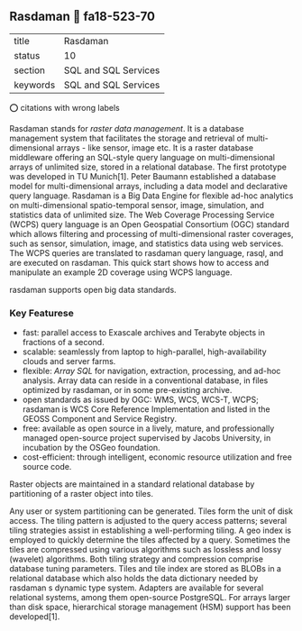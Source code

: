 ## Rasdaman :wave: fa18-523-70


|          |                      |
| -------- | -------------------- |
| title    | Rasdaman             | 
| status   | 10                   |
| section  | SQL and SQL Services |
| keywords | SQL and SQL Services |

:o: citations with wrong labels

Rasdaman stands for *raster data management*. It is a database
management system that facilitates the storage and retrieval of
multi-dimensional arrays - like sensor, image etc. It is a raster
database middleware offering an SQL-style query language on
multi-dimensional arrays of unlimited size, stored in a relational
database. The first prototype was developed in TU Munich[1]. Peter
Baumann established a database model for multi-dimensional arrays,
including a data model and declarative query language. Rasdaman is a
Big Data Engine for flexible ad-hoc analytics on multi-dimensional
spatio-temporal sensor, image, simulation, and statistics data of
unlimited size. The Web Coverage Processing Service (WCPS) query
language is an Open Geospatial Consortium (OGC) standard which allows
filtering and processing of multi-dimensional raster coverages, such
as sensor, simulation, image, and statistics data using web services.
The WCPS queries are translated to rasdaman query language, rasql, and
are executed on rasdaman. This quick start shows how to access and
manipulate an example 2D coverage using WCPS language.

rasdaman supports open big data standards.

### Key Featurese

* fast: parallel access to Exascale archives and Terabyte objects in fractions of a second.
* scalable: seamlessly from laptop to high-parallel, high-availability clouds and server farms.
* flexible: *Array SQL* for navigation, extraction, processing, and ad-hoc analysis. Array data can reside in a conventional database, in files optimized by rasdaman, or in some pre-existing archive.
* open standards as issued by OGC: WMS, WCS, WCS-T, WCPS; rasdaman is WCS Core Reference Implementation and listed in the GEOSS Component and Service Registry.
* free: available as open source in a lively, mature, and professionally managed open-source project supervised by Jacobs University, in incubation by the OSGeo foundation.
* cost-efficient: through intelligent, economic resource utilization and free source code.

Raster objects are maintained in a standard relational database by
partitioning of a raster object into tiles.


Any user or system partitioning can be generated. Tiles form the unit
of disk access. The tiling pattern is adjusted to the query access
patterns; several tiling strategies assist in establishing a
well-performing tiling. A geo index is employed to quickly determine
the tiles affected by a query. Sometimes the tiles are compressed
using various algorithms such as lossless and lossy (wavelet)
algorithms. Both tiling strategy and compression comprise database
tuning parameters. Tiles and tile index are stored as BLOBs in a
relational database which also holds the data dictionary needed by
rasdaman s dynamic type system. Adapters are available for several
relational systems, among them open-source PostgreSQL. For arrays
larger than disk space, hierarchical storage management (HSM) support
has been developed[1].
